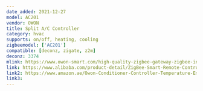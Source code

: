 ```yaml
---
date_added: 2021-12-27
model: AC201
vendor: OWON
title: Split A/C Controller
category: hvac
supports: on/off, heating, cooling
zigbeemodel: ['AC201']
compatible: [deconz, zigate, z2m]
deconz: 3374
mlink: https://www.owon-smart.com/high-quality-zigbee-gateway-zigbee-infrared-temperature-control-thermostat-ir-split-ac-controller-ac201-owon-product/
link: https://www.alibaba.com/product-detail/ZigBee-Smart-Remote-Control-Split-air_62024497109.html
link2: https://www.amazon.ae/Owon-Conditioner-Controller-Temperature-Emission/dp/B07RKVKFXQ
link3: 
---
```

